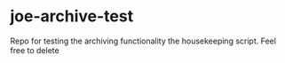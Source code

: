 # joe-archive-test
Repo for testing the archiving functionality the housekeeping script. Feel free to delete
